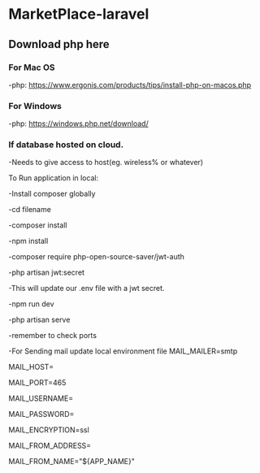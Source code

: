 # MarketPlace-laravel

## Download php here
### For Mac OS
-php: https://www.ergonis.com/products/tips/install-php-on-macos.php 

### For Windows
-php: https://windows.php.net/download/

### If database hosted on cloud.
-Needs to give access to host(eg. wireless% or whatever)

To Run application in local:

-Install composer globally

-cd filename

-composer install

-npm install

-composer require php-open-source-saver/jwt-auth

-php artisan jwt:secret

-This will update our .env file with a jwt secret.

-npm run dev

-php artisan serve

-remember to check ports

-For Sending mail update local environment file
MAIL_MAILER=smtp

MAIL_HOST=

MAIL_PORT=465

MAIL_USERNAME=

MAIL_PASSWORD=

MAIL_ENCRYPTION=ssl

MAIL_FROM_ADDRESS=

MAIL_FROM_NAME="${APP_NAME}"
